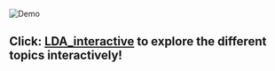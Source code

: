 
![Demo](https://user-images.githubusercontent.com/24357654/43559014-1a60d460-95da-11e8-8ee3-7cd8f6ede057.gif)
## Click: [LDA_interactive](https://nbviewer.jupyter.org/github/Erolino/Support_group_MD/blob/master/pitch_day/Candida_NLP_pyLDAvis_visualizing-sents.ipynb#topic=19&lambda=1&term=) to explore the different topics  interactively!


